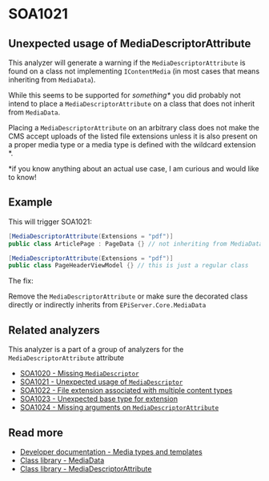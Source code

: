 # SOA1021

## Unexpected usage of MediaDescriptorAttribute

This analyzer will generate a warning if the `MediaDescriptorAttribute`
is found on a class not implementing `IContentMedia`
(in most cases that means inheriting from `MediaData`).

While this seems to be supported for _something*_ you did probably not intend
to place a `MediaDescriptorAttribute` on a class that does not inherit from
`MediaData`.

Placing a `MediaDescriptorAttribute` on an arbitrary class does not make the
CMS accept uploads of the listed file extensions unless it is also present
on a proper media type or a media type is defined with the wildcard extension *.

*if you know anything about an actual use case, I am curious and would like to know!

## Example

This will trigger SOA1021:
```C#
[MediaDescriptorAttribute(Extensions = "pdf")]
public class ArticlePage : PageData {} // not inheriting from MediaData

[MediaDescriptorAttribute(Extensions = "pdf")]
public class PageHeaderViewModel {} // this is just a regular class
```

The fix:

Remove the `MediaDescriptorAttribute` or make sure the decorated class directly
or indirectly inherits from `EPiServer.Core.MediaData`

## Related analyzers

This analyzer is a part of a group of analyzers for the `MediaDescriptorAttribute` attribute

- [SOA1020 - Missing `MediaDescriptor`](https://github.com/Stekeblad/stekeblad.optimizely.analyzers/blob/master/doc/Analyzers/SOA1020.md)
- [SOA1021 - Unexpected usage of `MediaDescriptor`](https://github.com/Stekeblad/stekeblad.optimizely.analyzers/blob/master/doc/Analyzers/SOA1021.md)
- [SOA1022 - File extension associated with multiple content types](https://github.com/Stekeblad/stekeblad.optimizely.analyzers/blob/master/doc/Analyzers/SOA1022.md)
- [SOA1023 - Unexpected base type for extension](https://github.com/Stekeblad/stekeblad.optimizely.analyzers/blob/master/doc/Analyzers/SOA1023.md)
- [SOA1024 - Missing arguments on `MediaDescriptorAttribute`](https://github.com/Stekeblad/stekeblad.optimizely.analyzers/blob/master/doc/Analyzers/SOA1024.md)

## Read more

- [Developer documentation - Media types and templates](https://docs.developers.optimizely.com/content-management-system/docs/media-types-and-templates)
- [Class library - MediaData](https://world.optimizely.com/csclasslibraries/cms/EPiServer.Core.MediaData?version=12)
- [Class library - MediaDescriptorAttribute](https://world.optimizely.com/csclasslibraries/cms/EPiServer.Framework.DataAnnotations.MediaDescriptorAttribute?version=12)
